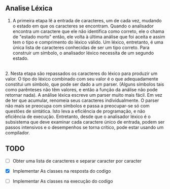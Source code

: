 ## Analise Léxica ##

1. A primeira etapa lê a entrada de caracteres, um de cada vez, mudando o estado em que os caracteres se encontram. Quando o analisador encontra um caractere que ele não identifica como correto, ele o chama de "estado morto" então, ele volta à última análise que foi aceita e assim tem o tipo e comprimento do léxico válido. Um léxico, entretanto, é uma única lista de caracteres conhecidas de ser um tipo correto. Para construir um símbolo, o analisador léxico necessita de um segundo estado. 
<br>
2. Nesta etapa são repassados os caracteres do léxico para produzir um valor. O tipo do léxico combinado com seu valor é o que adequadamente constitui um símbolo, que pode ser dado a um parser. (Alguns símbolos tais como parênteses não têm valores, e então a função da análise não pode retornar nada). A análise léxica escreve um parser muito mais fácil. Em vez de ter que acumular, renomeia seus caracteres individualmente. O parser não mais se preocupa com símbolos e passa a preocupar-se só com questões de sintática. Isto leva a eficiência de programação, e não eficiência de execução. Entretanto, desde que o analisador léxico é o subsistema que deve examinar cada caractere único de entrada, podem ser passos intensivos e o desempenhos se torna crítico, pode estar usando um compilador.


## TODO ##

- [ ] Obter uma lista de caracteres e separar caracter por caracter

- [x] Implementar As classes na resposta do codigo

- [ ] Implementar As classes na execução do codigo